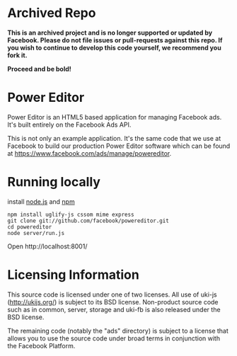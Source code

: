 Archived Repo
=============
**This is an archived project and is no longer supported or updated by Facebook. Please do not file issues or pull-requests against this repo. If you wish to continue to develop this code yourself, we recommend you fork it.**

**Proceed and be bold!**


Power Editor
============
Power Editor is an HTML5 based application for managing Facebook ads. It's built entirely on the Facebook Ads API.

This is not only an example application. It's the same code that we use at Facebook to build our production Power Editor software which can be found at  https://www.facebook.com/ads/manage/powereditor.

Running locally
==============
install [node.js](http://nodejs.org/) and [npm](http://npmjs.org/)

    npm install uglify-js cssom mime express
    git clone git://github.com/facebook/powereditor.git
    cd powereditor
    node server/run.js

Open http://localhost:8001/

Licensing Information
=====================
This source code is licensed under one of two licenses. All use of uki-js (http://ukijs.org/) is subject to its BSD license. Non-product source code such as in common, server, storage and uki-fb is also released under the BSD license.

The remaining code (notably the "ads" directory) is subject to a license that allows you to use the source code under broad terms in conjunction with the Facebook Platform.

